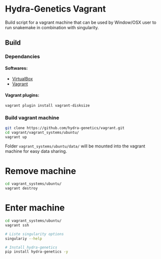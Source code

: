 # Hydra-Genetics Vagrant

Build script for a vagrant machine that can be used by Window/OSX user to run snakemake in combination with singularity.

## Build 

### Dependancies

#### Softwares:
- [VirtualBox](https://www.virtualbox.org/)
- [Vagrant](https://developer.hashicorp.com/vagrant/tutorials/getting-started/getting-started-install)

#### Vagrant plugins:
```bash
vagrant plugin install vagrant-disksize
```

### Build vagrant machine
```bash
git clone https://github.com/hydra-genetics/vagrant.git
cd vagrant/vagrant_systems/ubuntu/
vagrant up
```

Folder `vagrant_systems/ubuntu/data/` will be mounted into the vagrant machine for easy data sharing.

# Remove machine
```bash
cd vagrant_systems/ubuntu/
vagrant destroy
```

# Enter machine
```bash
cd vagrant_systems/ubuntu/
vagrant ssh

# Liste singularity options
singulariy --help

# Install hydra-genetics
pip install hydra-genetics -y
```


